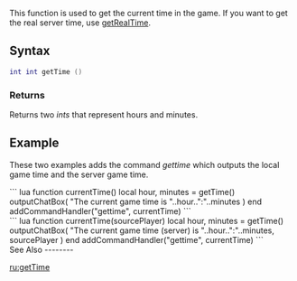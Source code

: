 This function is used to get the current time in the game. If you want to get the real server time, use [getRealTime](/docs/getrealtime.md "wikilink").

Syntax
------

``` lua
int int getTime ()
```

### Returns

Returns two *ints* that represent hours and minutes.

Example
-------

These two examples adds the command *gettime* which outputs the local game time and the server game time.

<section name="Client" class="client" show="true">
``` lua
function currentTime()
    local hour, minutes = getTime()
    outputChatBox( "The current game time is "..hour..":"..minutes )
end
addCommandHandler("gettime", currentTime)
```

</section>
<section name="Server" class="server" show="true">
``` lua
function currentTime(sourcePlayer)
    local hour, minutes = getTime()
    outputChatBox( "The current game time (server) is "..hour..":"..minutes, sourcePlayer )
end
addCommandHandler("gettime", currentTime)
```

</section>
See Also
--------

[ru:getTime](/docs/ru:gettime.md "wikilink")
